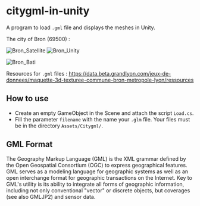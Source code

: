 # citygml-in-unity


A program to load `.gml` file and displays the meshes in Unity. 



The city of Bron (69500) : 



![Bron_Satellite](https://user-images.githubusercontent.com/14167172/72252618-e7cb1480-35ff-11ea-8f69-082cf975c93c.PNG)
![Bron_Unity](https://user-images.githubusercontent.com/14167172/72252543-be11ed80-35ff-11ea-91e4-ad32a2003483.PNG)


![Bron_Bati](https://user-images.githubusercontent.com/14167172/72252770-455f6100-3600-11ea-8eef-3b22e7315b4a.PNG)


Resources for `.gml` files : https://data.beta.grandlyon.com/jeux-de-donnees/maquette-3d-texturee-commune-bron-metropole-lyon/ressources

##  How to use

- Create an empty GameObject in the Scene and attach the script `Load.cs`. 
- Fill the parameter `filename` with the name your `.glm` file. Your files must be in the directory `Assets/Citygml/`. 

## GML Format

The Geography Markup Language (GML) is the XML grammar defined by the Open Geospatial Consortium (OGC) to express geographical features. GML serves as a modeling language for geographic systems as well as an open interchange format for geographic transactions on the Internet. Key to GML's utility is its ability to integrate all forms of geographic information, including not only conventional "vector" or discrete objects, but coverages (see also GMLJP2) and sensor data. 

## 